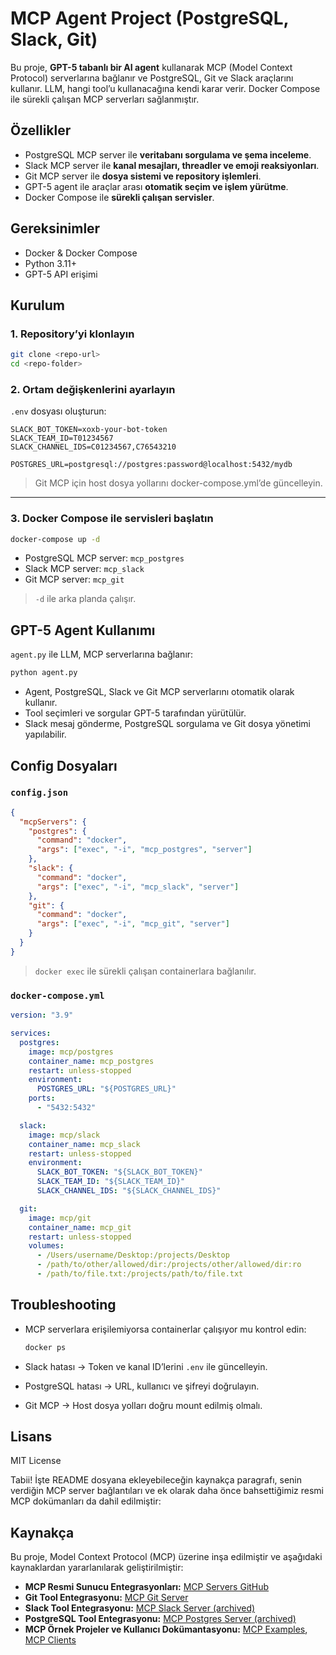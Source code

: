 # MCP Agent Project (PostgreSQL, Slack, Git)

Bu proje, **GPT-5 tabanlı bir AI agent** kullanarak MCP (Model Context Protocol) serverlarına bağlanır ve PostgreSQL, Git ve Slack araçlarını kullanır. LLM, hangi tool’u kullanacağına kendi karar verir. Docker Compose ile sürekli çalışan MCP serverları sağlanmıştır.


## Özellikler

* PostgreSQL MCP server ile **veritabanı sorgulama ve şema inceleme**.
* Slack MCP server ile **kanal mesajları, threadler ve emoji reaksiyonları**.
* Git MCP server ile **dosya sistemi ve repository işlemleri**.
* GPT-5 agent ile araçlar arası **otomatik seçim ve işlem yürütme**.
* Docker Compose ile **sürekli çalışan servisler**.



## Gereksinimler

* Docker & Docker Compose
* Python 3.11+
* GPT-5 API erişimi



## Kurulum

### 1. Repository’yi klonlayın

```bash
git clone <repo-url>
cd <repo-folder>
```

### 2. Ortam değişkenlerini ayarlayın

`.env` dosyası oluşturun:

```env
SLACK_BOT_TOKEN=xoxb-your-bot-token
SLACK_TEAM_ID=T01234567
SLACK_CHANNEL_IDS=C01234567,C76543210

POSTGRES_URL=postgresql://postgres:password@localhost:5432/mydb
```

> Git MCP için host dosya yollarını docker-compose.yml’de güncelleyin.

---

### 3. Docker Compose ile servisleri başlatın

```bash
docker-compose up -d
```

* PostgreSQL MCP server: `mcp_postgres`
* Slack MCP server: `mcp_slack`
* Git MCP server: `mcp_git`

> `-d` ile arka planda çalışır.



## GPT-5 Agent Kullanımı

`agent.py` ile LLM, MCP serverlarına bağlanır:

```bash
python agent.py
```

* Agent, PostgreSQL, Slack ve Git MCP serverlarını otomatik olarak kullanır.
* Tool seçimleri ve sorgular GPT-5 tarafından yürütülür.
* Slack mesaj gönderme, PostgreSQL sorgulama ve Git dosya yönetimi yapılabilir.



## Config Dosyaları

### `config.json`

```json
{
  "mcpServers": {
    "postgres": {
      "command": "docker",
      "args": ["exec", "-i", "mcp_postgres", "server"]
    },
    "slack": {
      "command": "docker",
      "args": ["exec", "-i", "mcp_slack", "server"]
    },
    "git": {
      "command": "docker",
      "args": ["exec", "-i", "mcp_git", "server"]
    }
  }
}
```

> `docker exec` ile sürekli çalışan containerlara bağlanılır.

### `docker-compose.yml`

```yaml
version: "3.9"

services:
  postgres:
    image: mcp/postgres
    container_name: mcp_postgres
    restart: unless-stopped
    environment:
      POSTGRES_URL: "${POSTGRES_URL}"
    ports:
      - "5432:5432"

  slack:
    image: mcp/slack
    container_name: mcp_slack
    restart: unless-stopped
    environment:
      SLACK_BOT_TOKEN: "${SLACK_BOT_TOKEN}"
      SLACK_TEAM_ID: "${SLACK_TEAM_ID}"
      SLACK_CHANNEL_IDS: "${SLACK_CHANNEL_IDS}"

  git:
    image: mcp/git
    container_name: mcp_git
    restart: unless-stopped
    volumes:
      - /Users/username/Desktop:/projects/Desktop
      - /path/to/other/allowed/dir:/projects/other/allowed/dir:ro
      - /path/to/file.txt:/projects/path/to/file.txt
```



## Troubleshooting

* MCP serverlara erişilemiyorsa containerlar çalışıyor mu kontrol edin:

  ```bash
  docker ps
  ```
* Slack hatası → Token ve kanal ID’lerini `.env` ile güncelleyin.
* PostgreSQL hatası → URL, kullanıcı ve şifreyi doğrulayın.
* Git MCP → Host dosya yolları doğru mount edilmiş olmalı.



## Lisans

MIT License


Tabii! İşte README dosyana ekleyebileceğin kaynakça paragrafı, senin verdiğin MCP server bağlantıları ve ek olarak daha önce bahsettiğimiz resmi MCP dokümanları da dahil edilmiştir:


## Kaynakça

Bu proje, Model Context Protocol (MCP) üzerine inşa edilmiştir ve aşağıdaki kaynaklardan yararlanılarak geliştirilmiştir:

* **MCP Resmi Sunucu Entegrasyonları:** [MCP Servers GitHub](https://github.com/modelcontextprotocol/servers?tab=readme-ov-file#%EF%B8%8F-official-integrations)
* **Git Tool Entegrasyonu:** [MCP Git Server](https://github.com/modelcontextprotocol/servers/tree/main/src/git)
* **Slack Tool Entegrasyonu:** [MCP Slack Server (archived)](https://github.com/modelcontextprotocol/servers-archived/tree/main/src/slack)
* **PostgreSQL Tool Entegrasyonu:** [MCP Postgres Server (archived)](https://github.com/modelcontextprotocol/servers-archived/tree/main/src/postgres)
* **MCP Örnek Projeler ve Kullanıcı Dokümantasyonu:** [MCP Examples](https://modelcontextprotocol.io/examples), [MCP Clients](https://modelcontextprotocol.io/clients)